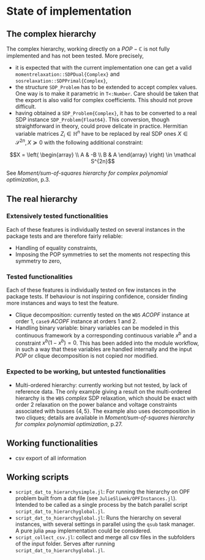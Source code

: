 # State of implementation

## The complex hierarchy

The complex hierarchy, working directly on a $POP-\mathbb C$ is not fully implemented and has not been tested. More precisely,

- it is expected that with the current implementation one can get a valid `momentrelaxation::SDPDual{Complex}` and `sosrelaxation::SDPPrimal{Complex}`,
- the structure `SDP_Problem` has to be extended to accept complex values. One way is to make it parametric in `T<:Number`. Care should be taken that the export is also valid for complex coefficients. This should not prove difficult.
- having obtained a `SDP_Problem{Complex}`, it has to be converted to a real SDP instance `SDP_Problem{Float64}`. This conversion, though straightforward in theory, could prove delicate in practice. Hermitian variable matrices $Z_i\in\mathbb H^n$ have to be replaced by real SDP ones $X\in\mathcal S^{2n}, X\succeq0$ with the following additional constraint:

```math
X = \left( \begin{array} \\ A & -B \\ B & A \end{array} \right) \in \mathcal S^{2n}
```

See *Moment/sum-of-squares hierarchy for complex polynomial optimization*, p.3.

## The real hierarchy

### Extensively tested functionalities

Each of these features is individually tested on several instances in the package tests and are therefore fairly reliable:

- Handling of equality constraints,
- Imposing the POP symmetries to set the moments not respecting this symmetry to zero,

### Tested functionalities

Each of these features is individually tested on few instances in the package tests. If behaviour is not inspiring confidence, consider finding more instances and ways to test the feature.

- Clique decomposition: currently tested on the `WB5` $ACOPF$ instance at order 1, `case9` $ACOPF$ instance at orders 1 and 2.
- Handling binary variable: binary variables can be modeled in this continuous framework by a corresponding continuous variable $x^b$ and a constraint $x^b(1-x^b)=0$. This has been added into the module workflow, in such a way that these variables are handled internally and the input $POP$ or clique decomposition is not copied nor modified.

### Expected to be working, but untested functionalities

- Multi-ordered hierarchy: currently working but not tested, by lack of reference data. The only example giving a result on the multi-ordered hierarchy is the `WB5` *complex* SDP relaxation, which should be exact with order 2 relaxation on the power balance and voltage constraints associated with busses $\{4, 5\}$. The example also uses decomposition in two cliques; details are available in *Moment/sum-of-squares hierarchy for complex polynomial optimization*, p.27.

## Working functionalities

- csv export of all information

## Working scripts

- `script_dat_to_hierarchysimple.jl`: For running the hierarchy on OPF problem built from a dat file (see `JulieSliwek/OPFInstances.jl`). Intended to be called as a single process by the batch parallel script `script_dat_to_hierarchyglobal.jl`.
- `script_dat_to_hierarchyglobal.jl`: Runs the hierarchy on several instances, with several settings in parallel using the `qsub` task manager. A pure julia `pmap` implementation could be considered.
- `script_collect_csv.jl`: collect and merge all csv files in the subfolders of the input folder. Serves after running `script_dat_to_hierarchyglobal.jl`.
